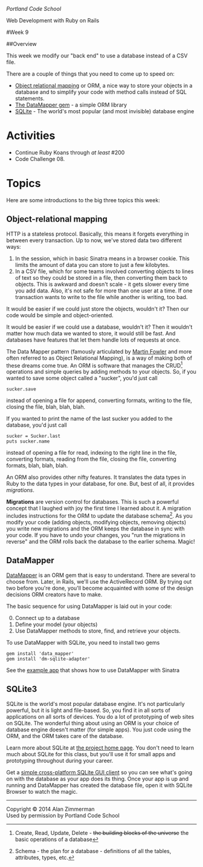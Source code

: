 *Portland Code School*

Web Development with Ruby on Rails

#Week 9

##Overview 

This week we modify our "back end" to use a database instead of a CSV file.

There are a couple of things that you need to come up to speed on:

* [Object relational mapping](http://en.wikipedia.org/wiki/Object-relational_mapping) or ORM, a nice way to store your objects in a database and to simplify your code with method calls instead of SQL statements.
* [The DataMapper gem](http://datamapper.org) - a simple ORM library
* [SQLite](http://www.sqlite.org) - The world's most popular (and most invisible) database engine


# Activities

* Continue Ruby Koans through *at least* #200
* Code Challenge 08. 


# Topics

Here are some introductions to the big three topics this week:

## Object-relational mapping

HTTP is a stateless protocol. Basically, this means it forgets everything in between every transaction.
Up to now, we've stored data two different ways: 

1. In the session, which in basic Sinatra means in a browser cookie. This limits the amount of data you can store to just a few kilobytes.
2. In a CSV file, which for some teams involved converting objects to lines of text so they could be stored in a file, then converting them back to objects. This is awkward and doesn't scale - it gets slower every time you add data. Also, it's not safe for more than one user at a time. If one transaction wants to write to the file while another is writing, too bad. 

It would be easier if we could just store the objects, wouldn't it? Then our code would be simple and object-oriented.

It would be easier if we could use a database, wouldn't it? Then it wouldn't matter how much data we wanted to store, it would still be fast. And databases have features that let them handle lots of requests at once.

The Data Mapper pattern (famously articulated by [Martin Fowler](http://martinfowler.com/eaaCatalog/dataMapper.html) and more often referred to as Object Relational Mapping), is a way of making both of these dreams come true. An ORM is software that manages the CRUD[^1] operations and simple queries by adding methods to your objects. So, if you wanted to save some object called a "sucker", you'd just call

````
sucker.save
````
instead of opening a file for append, converting formats, writing to the file, closing the file, blah, blah, blah.

If you wanted to print the name of the last sucker you added to the database, you'd just call

````
sucker = Sucker.last
puts sucker.name
````
instead of opening a file for read, indexing to the right line in the file, converting formats, reading from the file, closing the file, converting formats,  blah, blah, blah.

An ORM also provides other nifty features. It translates the data types in Ruby to the data types in your database, for one. But, best of all, it provides *migrations*.

**Migrations** are version control for databases. This is such a powerful concept that I laughed with joy the first time I learned about it. A migration includes instructions for the ORM to update the database schema[^2]. As you modify your code (adding objects, modifying objects, removing objects) you write new migrations and the ORM keeps the database in sync with your code. If you have to undo your changes, you "run the migrations in reverse" and the ORM rolls back the database to the earlier schema. Magic!

## DataMapper
[DataMapper](http://datamapper.org) is an ORM gem that is easy to understand. There are several to choose from. Later, in Rails, we'll use the ActiveRecord ORM. By trying out two before you're done, you'll become acquainted with some of the design decisions ORM creators have to make.

The basic sequence for using DataMapper is laid out in your code:

0. Connect up to a database
1. Define your model (your objects)
2. Use DataMapper methods to store, find, and retrieve your objects.

To use DataMapper with SQLite, you need to install two gems

````
gem install 'data_mapper'
gem install 'dm-sqlite-adapter'
`````

See the [example app](sinatra_datamapper_example.md) that shows how to use DataMapper with Sinatra

## SQLite3

SQLite is the world's most popular database engine. It's not particularly powerful, but it is light and file-based. So, you find it in all sorts of applications on all sorts of devices. You do a lot of prototyping of web sites on SQLite. The wonderful thing about using an ORM is your choice of database engine doesn't matter (for simple apps). You just code using the ORM, and the ORM takes care of the database.

Learn more about SQLite at [the project home page](http://www.sqlite.org/about.html). You don't need to learn much about SQLite for this class, but you'll use it for small apps and prototyping throughout during your career.

Get a [simple cross-platform SQLite GUI client](http://sqlitebrowser.sourceforge.net) so you can see what's going on with the database as your app does its thing. Once your app is up and running and DataMapper has created the database file, open it with SQLite Browser to watch the magic.


[^1]:Create, Read, Update, Delete - ~~the building blocks of the universe~~ the basic operations of a database
[^2]:Schema - the plan for a database - definitions of all the tables, attributes, types, etc. 



----
Copyright © 2014 Alan Zimmerman <br />
Used by permission by Portland Code School
